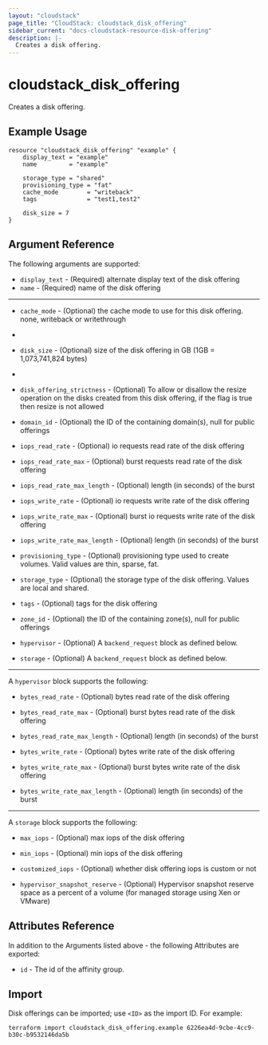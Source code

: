 ```yaml
---
layout: "cloudstack"
page_title: "CloudStack: cloudstack_disk_offering"
sidebar_current: "docs-cloudstack-resource-disk-offering"
description: |-
  Creates a disk offering.
---
```


# cloudstack_disk_offering

Creates a disk offering.

## Example Usage

```hcl
resource "cloudstack_disk_offering" "example" {
	display_text = "example"
	name         = "example"

	storage_type = "shared"
	provisioning_type = "fat"
	cache_mode        = "writeback"
	tags              = "test1,test2"

	disk_size = 7
}
```

## Argument Reference

The following arguments are supported:

* `display_text` - (Required) alternate display text of the disk offering
* `name` - (Required) name of the disk offering

---

* `cache_mode` - (Optional) the cache mode to use for this disk offering. none, writeback or writethrough
* 
* `disk_size` - (Optional) size of the disk offering in GB (1GB = 1,073,741,824 bytes)
* 
* `disk_offering_strictness` - (Optional) To allow or disallow the resize operation on the disks created from this disk offering, if the flag is true then resize is not allowed

* `domain_id` - (Optional) the ID of the containing domain(s), null for public offerings

* `iops_read_rate` - (Optional) io requests read rate of the disk offering

* `iops_read_rate_max` - (Optional) burst requests read rate of the disk offering

* `iops_read_rate_max_length` - (Optional) length (in seconds) of the burst

* `iops_write_rate` - (Optional) io requests write rate of the disk offering

* `iops_write_rate_max` - (Optional) burst io requests write rate of the disk offering

* `iops_write_rate_max_length` - (Optional) length (in seconds) of the burst

* `provisioning_type` - (Optional) provisioning type used to create volumes. Valid values are thin, sparse, fat.

* `storage_type` - (Optional) the storage type of the disk offering. Values are local and shared.

* `tags` - (Optional) tags for the disk offering

* `zone_id` - (Optional) the ID of the containing zone(s), null for public offerings

* `hypervisor` - (Optional) A `backend_request` block as defined below.

* `storage` - (Optional) A `backend_request` block as defined below.

---
A `hypervisor` block supports the following:

* `bytes_read_rate` - (Optional) bytes read rate of the disk offering

* `bytes_read_rate_max` - (Optional) burst bytes read rate of the disk offering

* `bytes_read_rate_max_length` - (Optional) length (in seconds) of the burst

* `bytes_write_rate` - (Optional) bytes write rate of the disk offering

* `bytes_write_rate_max` - (Optional) burst bytes write rate of the disk offering

* `bytes_write_rate_max_length` - (Optional) length (in seconds) of the burst

---
A `storage` block supports the following:

* `max_iops` - (Optional) max iops of the disk offering

* `min_iops` - (Optional) min iops of the disk offering

* `customized_iops` - (Optional) whether disk offering iops is custom or not

* `hypervisor_snapshot_reserve` - (Optional) Hypervisor snapshot reserve space as a percent of a volume (for managed storage using Xen or VMware)

## Attributes Reference

In addition to the Arguments listed above - the following Attributes are exported:

* `id` - The id of the affinity group.


## Import

Disk offerings can be imported; use `<ID>` as the import ID. For
example:

```shell
terraform import cloudstack_disk_offering.example 6226ea4d-9cbe-4cc9-b30c-b9532146da5b
```
